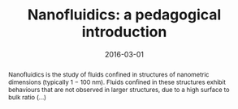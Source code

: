 ---
title: "
Nanofluidics: a pedagogical introduction
"
date: 2016-03-01
publishDate: 2016-03-01
authors: ["**Junkai Zhang**"]
publication_types: ["7"]
abstract: "Nanofluidics is the study of fluids confined in structures of nanometric
dimensions (typically 1 − 100 nm). Fluids confined in these structures exhibit behaviours that are not observed in larger structures, due to a high
surface to bulk ratio (...)"
featured: true
publication: " "
links:
  - icon_pack: ai
    icon: hal
    name: Link
    url: 'https://hal.science/hal-02375018v1'
---
